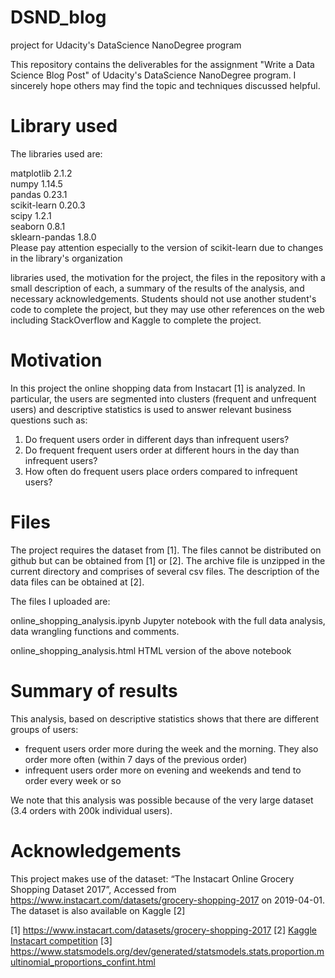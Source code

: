 # DSND_blog
project for Udacity's DataScience NanoDegree program

This repository contains the deliverables for the assignment "Write a Data Science Blog Post" of Udacity's DataScience NanoDegree program.
I sincerely hope others may find the topic and techniques discussed helpful.

# Library used
The libraries used are:

matplotlib         2.1.2     
numpy              1.14.5    
pandas             0.23.1    
scikit-learn       0.20.3    
scipy              1.2.1     
seaborn            0.8.1     
sklearn-pandas     1.8.0     
Please pay attention especially to the version of scikit-learn due to changes in the library's organization


libraries used, the motivation for the project, the files in the repository with a small description of each, a summary of the results of the analysis, and necessary acknowledgements. Students should not use another student's code to complete the project, but they may use other references on the web including StackOverflow and Kaggle to complete the project.

# Motivation
In this project the online shopping data from Instacart [1] is analyzed. In particular, the users are segmented into clusters (frequent and unfrequent users) and descriptive statistics is used to answer relevant business questions such as:

1. Do frequent users order in different days than infrequent users?
2. Do frequent frequent users order at different hours in the day than infrequent users?
3. How often do frequent users place orders compared to infrequent users?

# Files
The project requires the dataset from [1]. The files cannot be distributed on github but can be obtained from [1] or [2]. The archive file is unzipped in the current directory and comprises of several csv files. The description of the data files can be obtained at [2].

The files I uploaded are:

online_shopping_analysis.ipynb
Jupyter notebook with the full data analysis, data wrangling functions and comments.

online_shopping_analysis.html
HTML version of the above notebook


# Summary of results
This analysis, based on descriptive statistics shows that there are different groups of users:

* frequent users order more during the week and the morning. They also order more often (within 7 days of the previous order)
* infrequent users order more on evening and weekends and tend to order every week or so

We note that this analysis was possible because of the very large dataset (3.4 orders with 200k individual users).
# Acknowledgements
This project makes use of the dataset: “The Instacart Online Grocery Shopping Dataset 2017”, Accessed from https://www.instacart.com/datasets/grocery-shopping-2017 on 2019-04-01.
The dataset is also available on Kaggle [2]

[1] https://www.instacart.com/datasets/grocery-shopping-2017
[2] [Kaggle Instacart competition](https://www.kaggle.com/c/instacart-market-basket-analysis)
[3] https://www.statsmodels.org/dev/generated/statsmodels.stats.proportion.multinomial_proportions_confint.html

